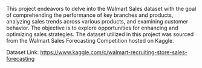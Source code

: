  This project endeavors to delve into the Walmart Sales dataset with the goal of comprehending the performance of key branches and products, analyzing sales trends across various products, and examining customer behavior. The objective is to explore opportunities for enhancing and optimizing sales strategies. The dataset utilized in this project was sourced from the Walmart Sales Forecasting Competition hosted on Kaggle.

 Dataset Link: https://www.kaggle.com/c/walmart-recruiting-store-sales-forecasting

 
